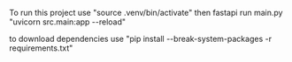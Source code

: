 To run this project use "source .venv/bin/activate" then fastapi run main.py "uvicorn src.main:app --reload"

to download dependencies use "pip install --break-system-packages -r requirements.txt"
